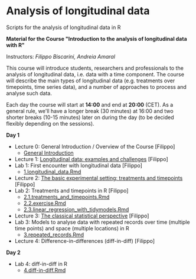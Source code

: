 # Analysis of longitudinal data
Scripts for the analysis of longitudinal data in R

**Material for the Course "Introduction to the analysis of longitudinal data with R"**

Instructors: *Filippo Biscarini, Andreia Amaral*

This course will introduce students, researchers and professionals to the analysis of longitudinal data, i.e. data with a time component. The course will describe the main types of longitudinal data (e.g. treatments over timepoints, time series data), and a number of approaches to process and analyse such data.

Each day the course will start at **14:00** and end at **20:00** (CET).
As a general rule, we'll have a longer break (30 minutes) at 16:00 and two shorter breaks (10-15 minutes) later on during the day (to be decided flexibly depending on the sessions).  

<!-- timetable: [here](https://docs.google.com/) -->

**Day 1**

- Lecture 0: General Introduction / Overview of the Course [Filippo]
    - [General Introduction](slides/)
- Lecture 1: [Longitudinal data: examples and challenges](slides/) [Filippo]
- Lab 1: First encounter with longitudinal data [Filippo]
    - [1.longitudinal_data.Rmd](day_1/1.longitudinal_data.Rmd)
- Lecture 2: [The basic experimental setting: treatments and timepoints](slides/) [Filippo]
- Lab 2: Treatments and timepoints in R [Filippo]
    - [2.1.treatments_and_timepoints.Rmd](day_1/2.1.treatments_and_timepoints.Rmd)
    - [2.2.exercise.Rmd](day_1/2.2.exercise.Rmd)
    - [2.3.linear_regression_with_tidymodels.Rmd](day_1/2.3.linear_regression_with_tidymodels.Rmd)
- Lecture 3: [The classical statistical perspective](slides/) [Filippo]
- Lab 3: Models to analyse data with repeated records over time (multiple time points) and space (multiple locations) in R
    - [3.repeated_records.Rmd](day_1/3.repeated_records.Rmd)
- Lecture 4: Difference-in-differences (diff-in-diff) [Filippo]
 
**Day 2**

- Lab 4: diff-in-diff in R
    - [4.diff-in-diff.Rmd](4.diff-in-diff.Rmd)
